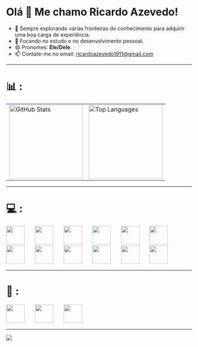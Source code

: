 # Olá 👋 Me chamo Ricardo Azevedo!

- 🔭 Sempre explorando várias fronteiras do conhecimento para adquirir uma boa carga de experiência.
- 🌱 Focando no estudo e no desenvolvimento pessoal.
- 😄 Pronomes: **Ele/Dele**.
- 📫 Contate-me no email: [ricardoazevedo1911@gmail.com](mailto:ricardoazevedo1911@gmail.com)

---

# 📊 :
<table>
  <tr>
    <td>
      <img src="https://github-readme-stats.vercel.app/api?username=ricardoo-azevedo&show_icons=true&theme=dark" alt="GitHub Stats" height="200px"/>
    </td>
    <td>
      <img src="https://github-readme-stats.vercel.app/api/top-langs/?username=ricardoo-azevedo&layout=compact&theme=dark" alt="Top Languages" height="200px"/>
    </td>
  </tr>
</table>

---

# 💻 :
<div align="left">
  <img src="https://cdn.jsdelivr.net/gh/devicons/devicon/icons/spring/spring-original.svg" height="50" />
  <img width="20" />
  <img src="https://cdn.jsdelivr.net/gh/devicons/devicon/icons/java/java-original.svg" height="50"  />
  <img width="20" />
  <img src="https://cdn.jsdelivr.net/gh/devicons/devicon/icons/postgresql/postgresql-original.svg" height="50" />
  <img width="20" />
  <img src="https://cdn.jsdelivr.net/gh/devicons/devicon@latest/icons/mariadb/mariadb-original.svg" height="50"/>
  <img width="20" />  
  <img src="https://cdn.jsdelivr.net/gh/devicons/devicon/icons/mysql/mysql-original.svg" height="50" />
  <img width="20" />   
  <img src="https://cdn.jsdelivr.net/gh/devicons/devicon@latest/icons/vscode/vscode-original.svg" height="50"/>
  <img width="20" />        
  <img src="https://cdn.jsdelivr.net/gh/devicons/devicon@latest/icons/postman/postman-original.svg" height="50"/>
  <img width="20" /> 
  <img src="https://cdn.jsdelivr.net/gh/devicons/devicon@latest/icons/git/git-original.svg" height="50"/>
  <img width="20" />   
  <img src="https://cdn.jsdelivr.net/gh/devicons/devicon@latest/icons/tomcat/tomcat-original.svg" height="50"/>
  <img width="20" />
  <img src="https://cdn.jsdelivr.net/gh/devicons/devicon@latest/icons/trello/trello-original.svg"height="50" />
  <img width="20" /> 
  <img src="https://cdn.jsdelivr.net/gh/devicons/devicon@latest/icons/unifiedmodelinglanguage/unifiedmodelinglanguage-plain.svg"height=50 />
  <img width="20" />
  <img src="https://cdn.jsdelivr.net/gh/devicons/devicon@latest/icons/linux/linux-original.svg" height=50"/>
</div>

---


# 📝 :
<div align="left">
<img src="https://cdn.jsdelivr.net/gh/devicons/devicon@latest/icons/vim/vim-original.svg" height="50"/>
<img width="20" />
<img src="https://cdn.jsdelivr.net/gh/devicons/devicon@latest/icons/neovim/neovim-original.svg" height="50"/>
<img width="20" />
<img src="https://cdn.jsdelivr.net/gh/devicons/devicon@latest/icons/rust/rust-original.svg" height="50"/>
</div>

---
  <a href="https://www.instagram.com/ricaardo_azeveedo/" target="_blank">
    <img src="https://img.shields.io/badge/-Instagram-%23E4405F?style=for-the-badge&logo=instagram&logoColor=white" target="_blank">
  </a>
</div>
